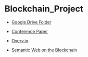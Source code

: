 # Blockchain_Project

* [Google Drive Folder](https://drive.google.com/drive/folders/0BxVAKBzwjD0BUVc2bW5wNFpqa2c)

* [Conference Paper](https://www.sharelatex.com/project/5673423b30638e000860f810)

* [Overv.io](https://overv.io/workspace/s-matthew-english/kind-goldfish/board/)

* [Semantic Web on the Blockchain](https://semanticblocks.wordpress.com/)
